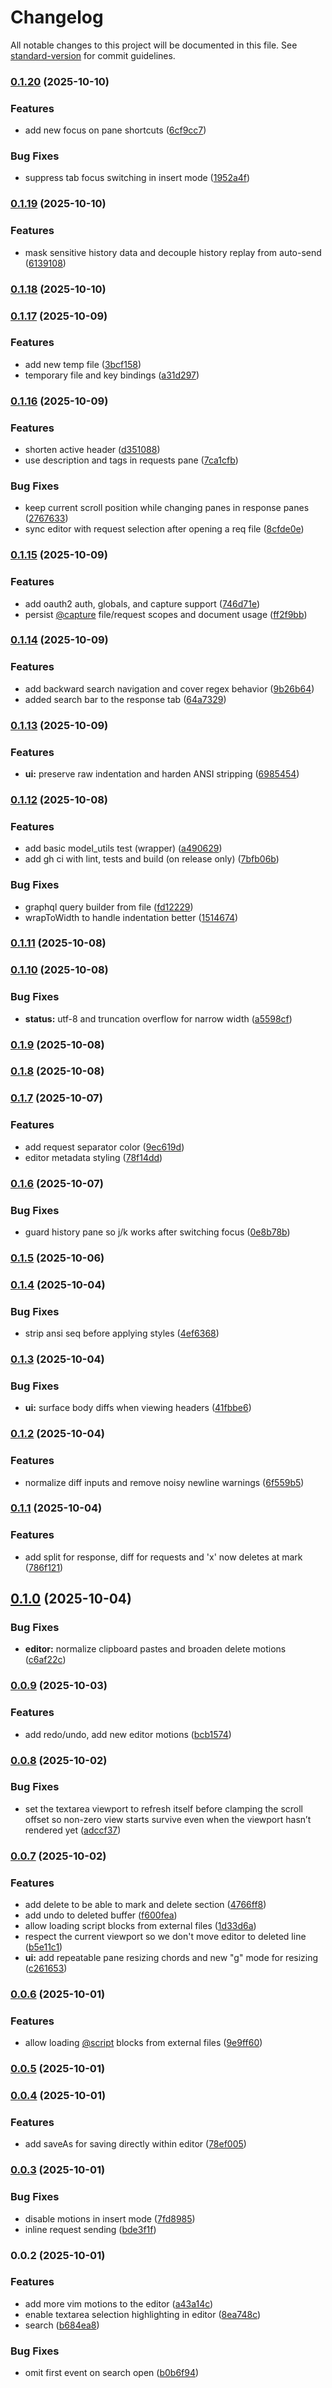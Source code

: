 # Changelog

All notable changes to this project will be documented in this file. See [standard-version](https://github.com/conventional-changelog/standard-version) for commit guidelines.

### [0.1.20](https://github.com/unkn0wn-root/resterm/compare/v0.1.19...v0.1.20) (2025-10-10)


### Features

* add new focus on pane shortcuts ([6cf9cc7](https://github.com/unkn0wn-root/resterm/commit/6cf9cc748eff0248d40c9126635ed3179b3d1ecf))


### Bug Fixes

* suppress tab focus switching in insert mode ([1952a4f](https://github.com/unkn0wn-root/resterm/commit/1952a4f95e728d92508671b6cbfe414d86ef0830))

### [0.1.19](https://github.com/unkn0wn-root/resterm/compare/v0.1.18...v0.1.19) (2025-10-10)


### Features

* mask sensitive history data and decouple history replay from auto-send ([6139108](https://github.com/unkn0wn-root/resterm/commit/6139108d610e29e53beb53180d08765ff5aa2338))

### [0.1.18](https://github.com/unkn0wn-root/resterm/compare/v0.1.17...v0.1.18) (2025-10-10)

### [0.1.17](https://github.com/unkn0wn-root/resterm/compare/v0.1.16...v0.1.17) (2025-10-09)


### Features

* add new temp file ([3bcf158](https://github.com/unkn0wn-root/resterm/commit/3bcf158ec144e6745d410a2da3425ad900861507))
* temporary file and key bindings ([a31d297](https://github.com/unkn0wn-root/resterm/commit/a31d29707c1a4e2a71f4ec776b956290caa8d9e5))

### [0.1.16](https://github.com/unkn0wn-root/resterm/compare/v0.1.15...v0.1.16) (2025-10-09)


### Features

* shorten active header ([d351088](https://github.com/unkn0wn-root/resterm/commit/d35108846fc94afea84880f7fb6cab84e53ca45f))
* use description and tags in requests pane ([7ca1cfb](https://github.com/unkn0wn-root/resterm/commit/7ca1cfb3b0689370a661fd55a57d785d6a0ac784))


### Bug Fixes

* keep current scroll position while changing panes in response panes ([2767633](https://github.com/unkn0wn-root/resterm/commit/276763372340a055200afeb7affda158a954187a))
* sync editor with request selection after opening a req file ([8cfde0e](https://github.com/unkn0wn-root/resterm/commit/8cfde0e969ba330ba4c936b405d882e62baf3f73))

### [0.1.15](https://github.com/unkn0wn-root/resterm/compare/v0.1.14...v0.1.15) (2025-10-09)


### Features

* add oauth2 auth, globals, and capture support ([746d71e](https://github.com/unkn0wn-root/resterm/commit/746d71e8328df035e016c81f2f93680cd51748a0))
* persist [@capture](https://github.com/capture) file/request scopes and document usage ([ff2f9bb](https://github.com/unkn0wn-root/resterm/commit/ff2f9bbb18f659512fee10ab8201c589ad160771))

### [0.1.14](https://github.com/unkn0wn-root/resterm/compare/v0.1.13...v0.1.14) (2025-10-09)


### Features

* add backward search navigation and cover regex behavior ([9b26b64](https://github.com/unkn0wn-root/resterm/commit/9b26b64ecaa4603ef513ff964f626315887691a9))
* added search bar to the response tab ([64a7329](https://github.com/unkn0wn-root/resterm/commit/64a73294c7afcb8b487e27a49ab69dce261889d3))

### [0.1.13](https://github.com/unkn0wn-root/resterm/compare/v0.1.12...v0.1.13) (2025-10-09)


### Features

* **ui:** preserve raw indentation and harden ANSI stripping ([6985454](https://github.com/unkn0wn-root/resterm/commit/6985454f40d0699163d52d815e12dedafce09185))

### [0.1.12](https://github.com/unkn0wn-root/resterm/compare/v0.1.11...v0.1.12) (2025-10-08)


### Features

* add basic model_utils test (wrapper) ([a490629](https://github.com/unkn0wn-root/resterm/commit/a490629ab85e515c720c8dcd9c51876e28ac8ec3))
* add gh ci with lint, tests and build (on release only) ([7bfb06b](https://github.com/unkn0wn-root/resterm/commit/7bfb06b15130bdab2697ea4d2fbe81f5cf131eca))


### Bug Fixes

* graphql query builder from file ([fd12229](https://github.com/unkn0wn-root/resterm/commit/fd12229e0073717a189978fdaa733e1675f920d7))
* wrapToWidth to handle indentation better ([1514674](https://github.com/unkn0wn-root/resterm/commit/1514674240b8c72783c13823356649d6014bc66e))

### [0.1.11](https://github.com/unkn0wn-root/resterm/compare/v0.1.10...v0.1.11) (2025-10-08)

### [0.1.10](https://github.com/unkn0wn-root/resterm/compare/v0.1.9...v0.1.10) (2025-10-08)


### Bug Fixes

* **status:** utf-8 and truncation overflow for narrow width ([a5598cf](https://github.com/unkn0wn-root/resterm/commit/a5598cf045aa43f23585973f26a1620d5e58a1eb))

### [0.1.9](https://github.com/unkn0wn-root/resterm/compare/v0.1.8...v0.1.9) (2025-10-08)

### [0.1.8](https://github.com/unkn0wn-root/resterm/compare/v0.1.7...v0.1.8) (2025-10-08)

### [0.1.7](https://github.com/unkn0wn-root/resterm/compare/v0.1.6...v0.1.7) (2025-10-07)


### Features

* add request separator color ([9ec619d](https://github.com/unkn0wn-root/resterm/commit/9ec619dba65db7facf32a28761fdc0a8cb8af703))
* editor metadata styling ([78f14dd](https://github.com/unkn0wn-root/resterm/commit/78f14dd6108e5e9a855a3ebb91f66b8349ce35e1))

### [0.1.6](https://github.com/unkn0wn-root/resterm/compare/v0.1.5...v0.1.6) (2025-10-07)


### Bug Fixes

* guard history pane so j/k works after switching focus ([0e8b78b](https://github.com/unkn0wn-root/resterm/commit/0e8b78b0cf455647f1b93148324907a5fec4084b))

### [0.1.5](https://github.com/unkn0wn-root/resterm/compare/v0.1.4...v0.1.5) (2025-10-06)

### [0.1.4](https://github.com/unkn0wn-root/resterm/compare/v0.1.3...v0.1.4) (2025-10-04)


### Bug Fixes

* strip ansi seq before applying styles ([4ef6368](https://github.com/unkn0wn-root/resterm/commit/4ef63684913d5822d87e8219852a1832cf162ec7))

### [0.1.3](https://github.com/unkn0wn-root/resterm/compare/v0.1.2...v0.1.3) (2025-10-04)


### Bug Fixes

* **ui:** surface body diffs when viewing headers ([41fbbe6](https://github.com/unkn0wn-root/resterm/commit/41fbbe6516cda2f187cd8891afb3d18383acf26c))

### [0.1.2](https://github.com/unkn0wn-root/resterm/compare/v0.1.1...v0.1.2) (2025-10-04)


### Features

* normalize diff inputs and remove noisy newline warnings ([6f559b5](https://github.com/unkn0wn-root/resterm/commit/6f559b58fa8014c363c193a81372e67438194432))

### [0.1.1](https://github.com/unkn0wn-root/resterm/compare/v0.1.0...v0.1.1) (2025-10-04)


### Features

* add split for response, diff for requests and 'x' now deletes at mark ([786f121](https://github.com/unkn0wn-root/resterm/commit/786f1214a6d1169bed92f2f1020c42612080f16b))

## [0.1.0](https://github.com/unkn0wn-root/resterm/compare/v0.0.9...v0.1.0) (2025-10-04)


### Bug Fixes

* **editor:** normalize clipboard pastes and broaden delete motions ([c6af22c](https://github.com/unkn0wn-root/resterm/commit/c6af22c09f8a32a1e9d96dd6e2919f920e36d1f7))

### [0.0.9](https://github.com/unkn0wn-root/resterm/compare/v0.0.8...v0.0.9) (2025-10-03)


### Features

* add redo/undo, add new editor motions ([bcb1574](https://github.com/unkn0wn-root/resterm/commit/bcb1574bf6236a8e9f03fef05baf57dfed3c11f7))

### [0.0.8](https://github.com/unkn0wn-root/resterm/compare/v0.0.7...v0.0.8) (2025-10-02)


### Bug Fixes

* set the textarea viewport to refresh itself before clamping the scroll offset so non-zero view starts survive even when the viewport hasn’t rendered yet ([adccf37](https://github.com/unkn0wn-root/resterm/commit/adccf37972e202ee1868d7c152392c40360309e2))

### [0.0.7](https://github.com/unkn0wn-root/resterm/compare/v0.0.5...v0.0.7) (2025-10-02)


### Features

* add delete to be able to mark and delete section ([4766ff8](https://github.com/unkn0wn-root/resterm/commit/4766ff8e5fccabcb25d406d4a2a89d0009801c18))
* add undo to deleted buffer ([f600fea](https://github.com/unkn0wn-root/resterm/commit/f600fea8eedfa4c5632cb3b6867c386ad7172682))
* allow loading script blocks from external files ([1d33d6a](https://github.com/unkn0wn-root/resterm/commit/1d33d6ac52d588bdf947f2056416bba3b8a01017))
* respect the current viewport so we don't move editor to deleted line ([b5e11c1](https://github.com/unkn0wn-root/resterm/commit/b5e11c15fae62460c525f02e23cfd78a05fd5073))
* **ui:** add repeatable pane resizing chords and new "g" mode for resizing ([c261653](https://github.com/unkn0wn-root/resterm/commit/c26165306861bbab30b1a18a9889661b36e1c3d8))

### [0.0.6](https://github.com/unkn0wn-root/resterm/compare/v0.0.5...v0.0.6) (2025-10-01)


### Features

* allow loading [@script](https://github.com/script) blocks from external files ([9e9ff60](https://github.com/unkn0wn-root/resterm/commit/9e9ff60390b46bb9c850fd91e4c3bca94fc9d220))

### [0.0.5](https://github.com/unkn0wn-root/resterm/compare/v0.0.4...v0.0.5) (2025-10-01)

### [0.0.4](https://github.com/unkn0wn-root/resterm/compare/v0.0.3...v0.0.4) (2025-10-01)


### Features

* add saveAs for saving directly within editor ([78ef005](https://github.com/unkn0wn-root/resterm/commit/78ef005beac77c5f895d6d95fb4dc07fc008c08a))

### [0.0.3](https://github.com/unkn0wn-root/resterm/compare/v0.0.2...v0.0.3) (2025-10-01)


### Bug Fixes

* disable motions in insert mode ([7fd8985](https://github.com/unkn0wn-root/resterm/commit/7fd8985fd995741dabb0d657b289f0a5cf5208b0))
* inline request sending ([bde3f1f](https://github.com/unkn0wn-root/resterm/commit/bde3f1fc5b27486471cef25e6573cbe8ce1722cf))

### 0.0.2 (2025-10-01)


### Features

* add more vim motions to the editor ([a43a14c](https://github.com/unkn0wn-root/resterm/commit/a43a14c0973133a463e1564a5135f22bd318cf60))
* enable textarea selection highlighting in editor ([8ea748c](https://github.com/unkn0wn-root/resterm/commit/8ea748c185011c876481923c58bddfee360d345a))
* search ([b684ea8](https://github.com/unkn0wn-root/resterm/commit/b684ea839ec7b4efb2b99da221d569b2eece7a6d))


### Bug Fixes

* omit first event on search open ([b0b6f94](https://github.com/unkn0wn-root/resterm/commit/b0b6f94d56a688997024afbf96a05e8d0dcddb85))
